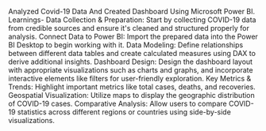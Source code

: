  Analyzed Covid-19 Data And Created Dashboard Using Microsoft Power BI.
 Learnings- 
 Data Collection & Preparation: Start by collecting COVID-19 data from credible sources and ensure it's cleaned and structured properly for 
 analysis.
 Connect Data to Power BI: Import the prepared data into the Power BI Desktop to begin working with it.
 Data Modeling: Define relationships between different data tables and create calculated measures using DAX to derive additional insights.
 Dashboard Design: Design the dashboard layout with appropriate visualizations such as charts and graphs, and incorporate interactive elements 
 like filters for user-friendly exploration.
 Key Metrics & Trends: Highlight important metrics like total cases, deaths, and recoveries.
 Geospatial Visualization: Utilize maps to display the geographic distribution of COVID-19 cases.
 Comparative Analysis: Allow users to compare COVID-19 statistics across different regions or countries using side-by-side visualizations.
